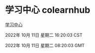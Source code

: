 # 学习中心 colearnhub
[学习中心](http://27.19.33.125:56308/colearnhub/)

2022年 10月 11日 星期二 16:20:03 CST

2022年 10月 11日 星期二 08:20:03 GMT
